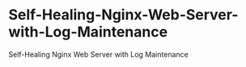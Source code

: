 # Self-Healing-Nginx-Web-Server-with-Log-Maintenance
Self-Healing Nginx Web Server with Log Maintenance
